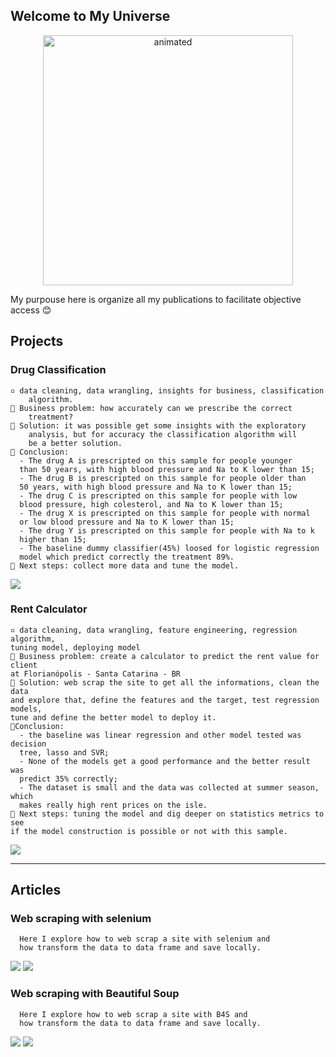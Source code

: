 ## Welcome to My Universe

<p align=center> 
  <img src="https://media1.giphy.com/media/26BoEeFJkz2eZUBcQ/giphy.gif?cid=ecf05e47n0ch6qzasfv25butscg06czj8dqk6776kht3hnee&rid=giphy.gif&ct=g" alt="animated" height=400 width=400/>
</p>


My purpouse here is organize all my publications to facilitate objective access 😊

## Projects

### Drug Classification   
    ▫️ data cleaning, data wrangling, insights for business, classification 
        algorithm.
    🔸 Business problem: how accurately can we prescribe the correct 
        treatment?
    🔸 Solution: it was possible get some insights with the exploratory 
        analysis, but for accuracy the classification algorithm will 
        be a better solution.
    🔸 Conclusion:
      - The drug A is prescripted on this sample for people younger 
      than 50 years, with high blood pressure and Na to K lower than 15;
      - The drug B is prescripted on this sample for people older than 
      50 years, with high blood pressure and Na to K lower than 15;
      - The drug C is prescripted on this sample for people with low 
      blood pressure, high colesterol, and Na to K lower than 15;
      - The drug X is prescripted on this sample for people with normal 
      or low blood pressure and Na to K lower than 15;
      - The drug Y is prescripted on this sample for people with Na to k 
      higher than 15;
      - The baseline dummy classifier(45%) loosed for logistic regression 
      model which predict correctly the treatment 89%.
    🔸 Next steps: collect more data and tune the model.
<a href="https://github.com/leticiaplang/drug_classification" target="_blank"><img src="https://img.shields.io/badge/EN|Github-333333?style=for-the-badge&logo=github&logoColor=white" target="_blank"></a>
 

### Rent Calculator  
    ▫️ data cleaning, data wrangling, feature engineering, regression algorithm, 
    tuning model, deploying model
    🔸 Business problem: create a calculator to predict the rent value for client 
    at Florianópolis - Santa Catarina - BR
    🔸 Solution: web scrap the site to get all the informations, clean the data 
    and explore that, define the features and the target, test regression models, 
    tune and define the better model to deploy it.
    🔸Conclusion:
      - the baseline was linear regression and other model tested was decision 
      tree, lasso and SVR;
      - None of the models get a good performance and the better result was 
      predict 35% correctly;
      - The dataset is small and the data was collected at summer season, which
      makes really high rent prices on the isle.
    🔸 Next steps: tuning the model and dig deeper on statistics metrics to see 
    if the model construction is possible or not with this sample.
<a href="https://github.com/leticiaplang/rent_calculator" target="_blank"><img src="https://img.shields.io/badge/EN|Github-333333?style=for-the-badge&logo=github&logoColor=white" target="_blank"></a>
   
---

## Articles

### Web scraping with selenium
      Here I explore how to web scrap a site with selenium and 
      how transform the data to data frame and save locally.

<a href="https://github.com/leticiaplang/lpl_posts/blob/master/_notebooks/2021_02_08_web_scraping_p1.ipynb" target="_blank"><img src="https://img.shields.io/badge/pt_BR|Github-333333?style=for-the-badge&logo=github&logoColor=white" target="_blank"></a>
<a href="https://leticiaplang.github.io/lpl_posts/2022/03/08/_02_08_web_scraping_p1.html" target="_blank"><img src="https://img.shields.io/badge/pt_BR|MyPublications-333333?style=for-the-badge&logoColor=white" target="_blank"></a>

### Web scraping with Beautiful Soup
      Here I explore how to web scrap a site with B4S and 
      how transform the data to data frame and save locally.

<a href="https://github.com/leticiaplang/lpl_posts/blob/master/_notebooks/2021_02_08_web_scraping_p2.ipynb" target="_blank"><img src="https://img.shields.io/badge/pt_BR|Github-333333?style=for-the-badge&logo=github&logoColor=white" target="_blank"></a>
<a href="https://leticiaplang.github.io/lpl_posts/2022/03/08/_02_08_web_scraping_p2.html" target="_blank"><img src="https://img.shields.io/badge/pt_BR|MyPublications-333333?style=for-the-badge&logoColor=white" target="_blank"></a>

